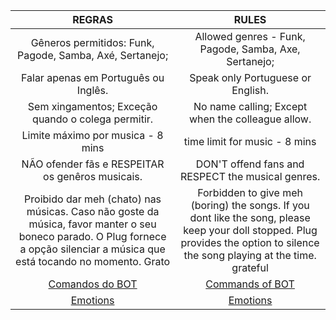 |REGRAS|RULES|
|:------:|:---------:|
|Gêneros permitidos: Funk, Pagode, Samba, Axé, Sertanejo; | Allowed genres - Funk, Pagode, Samba, Axe, Sertanejo;|
|Falar apenas em Português ou Inglês. | Speak only Portuguese or English.|
|Sem xingamentos; Exceção quando o colega permitir. | No name calling; Except when the colleague allow.|
|Limite máximo por musica - 8 mins |  time limit for music - 8 mins|
|NÃO ofender fãs e RESPEITAR os genêros musicais. | DON'T offend fans and RESPECT the musical genres. |
|Proibido dar meh (chato) nas músicas. Caso não goste da música, favor manter o seu boneco parado. O Plug fornece a opção silenciar a música que está tocando no momento. Grato | Forbidden to give meh (boring) the songs. If you dont like the song, please keep your doll stopped. Plug provides the option to silence the song playing at the time. grateful|
|[Comandos do BOT](https://github.com/SlayerDamianBot/basicBot/blob/master/commands.md)|[Commands of BOT](https://github.com/SlayerDamianBot/basicBot/blob/master/commands.md)|
|[Emotions](http://www.emoji-cheat-sheet.com/)|[Emotions](http://www.emoji-cheat-sheet.com/)|
